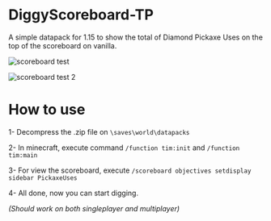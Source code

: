 
# DiggyScoreboard-TP
A simple datapack for 1.15 to show the total of Diamond Pickaxe Uses on the top of the scoreboard on vanilla.

![scoreboard test](https://github.com/user-attachments/assets/b2abcc3a-b9a8-4c4c-9275-459f7394ff6e)

![scoreboard test 2](https://github.com/user-attachments/assets/e64214ed-43aa-48a1-8912-79d38d93bf7e)

# How to use

1- Decompress the .zip file on ``\saves\world\datapacks``

2- In minecraft, execute command ``/function tim:init`` and ``/function tim:main``

3- For view the scoreboard, execute ``/scoreboard objectives setdisplay sidebar PickaxeUses``

4- All done, now you can start digging.

*(Should work on both singleplayer and multiplayer)*
